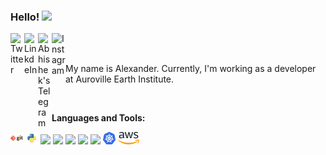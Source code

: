 

### Hello! <img src="https://media.giphy.com/media/hvRJCLFzcasrR4ia7z/giphy.gif" width="25px">

<a href="https://twitter.com/AlVadSok" target="_blank">
  <img align="left" alt="Twitter" width="22px" src="https://cdn.jsdelivr.net/npm/simple-icons@v3/icons/twitter.svg" />
</a>
<a href="https://www.linkedin.com/in/alsok">
  <img align="left" alt="LinkdeIn" width="22px" src="https://cdn.jsdelivr.net/npm/simple-icons@v3/icons/linkedin.svg" />
</a>
<a href="https://t.me/Alsok">
  <img align="left" alt="Abhishek's Telegram" width="22px" src="https://cdn.jsdelivr.net/npm/simple-icons@v3/icons/telegram.svg" />
</a>
<a href="https://www.instagram.com/alvadsok">
  <img align="left" alt="Instagram" width="22px" src="https://cdn.jsdelivr.net/npm/simple-icons@v3/icons/instagram.svg" />
</a>

<br />
<br />

My name is Alexander. Currently, I'm working as a developer at Auroville Earth Institute.

<br />


  
**Languages and Tools:**  

<code><img height="20" src="https://raw.githubusercontent.com/github/explore/80688e429a7d4ef2fca1e82350fe8e3517d3494d/topics/git/git.png"></code>
<code><img height="20" src="https://raw.githubusercontent.com/github/explore/80688e429a7d4ef2fca1e82350fe8e3517d3494d/topics/python/python.png"></code>
<code><img height="20" src="https://static.djangoproject.com/img/logos/django-logo-positive.png"></code>
<code><img height="20" src="https://upload.wikimedia.org/wikipedia/commons/thumb/b/b2/Bootstrap_logo.svg/768px-Bootstrap_logo.svg.png"></code>
<code><img height="20" src="https://www.mysql.com/common/logos/logo-mysql-170x115.png"></code>
<code><img height="20" src="https://wiki.postgresql.org/images/3/30/PostgreSQL_logo.3colors.120x120.png"></code>
<code><img height="20" src="https://www.docker.com/sites/default/files/d8/styles/role_icon/public/2019-07/vertical-logo-monochromatic.png"></code>
<code><img height="20" src="https://github.com/kubernetes/kubernetes/blob/master/logo/logo.png"></code>
<code><img height="20" src="https://github.com/Alvsok/Alvsok/blob/main/1280px-Amazon_Web_Services_Logo.svg.png"></code>

